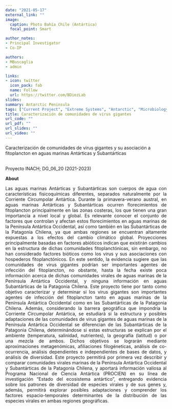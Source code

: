 ```yaml
---
date: "2021-05-17"
external_link: ""
image:
  caption: Photo Bahía Chile (Antártica)
  focal_point: Smart

author_notes:
- Principal Investigator
- Co-IP

authors:
- MBuscaglia
- admin

links:
- icon: twitter
  icon_pack: fab
  name: Follow
  url: https://twitter.com/BDiezLab
slides: 
summary: Antarctic Peninsula
tags: ["Current Project", "Extreme Systems", "Antarctic", "Microbiology"]
title: Caracterización de comunidades de virus gigantes 
url_code: ""
url_pdf: ""
url_slides: ""
url_video: ""
---
```


Caracterización de comunidades de virus gigantes y su asociación a fitoplancton  en aguas marinas Antárticas y Subantárticas <br><br>


Proyecto INACH; DG_06_20 (2021-2023)

<div style="text-align:justify;">

**About**

Las aguas marinas Antárticas y Subantárticas son cuerpos de agua con características fisicoquímicas diferentes, separados naturalmente por la Corriente Circumpolar Antártica. Durante la primavera-verano austral, en aguas marinas Antárticas y Subantárticas ocurren florecimientos de fitoplancton principalmente en las zonas costeras, los que tienen una gran importancia a nivel local y global. Es relevante conocer el conjunto de factores que controlan y afectan estos florecimientos en aguas marinas de la Península Antártica Occidental, así como también en las Subantárticas de la Patagonia Chilena, ya que ambas regiones se encuentran altamente expuestas a los efectos del cambio climático global. Proyecciones principalmente basadas en factores abióticos indican que existirán cambios en la estructura de dichas comunidades fitoplanctónicas, sin embargo, no han considerado factores bióticos como los virus y sus asociaciones con hospederos fitoplanctónicos. En este sentido, la evidencia sugiere que las comunidades de virus gigantes podrían ser importantes agentes de infección del fitoplancton, no obstante, hasta la fecha existe poca información acerca de dichas comunidades virales de aguas marinas de la Península Antártica Occidental, y ninguna información en aguas Subantárticas de la Patagonia Chilena. Este proyecto tiene por tanto como objetivo caracterizar y determinar si los virus gigantes son importantes agentes de infección del fitoplancton tanto en aguas marinas de la Península Antártica Occidental como en las Subantárticas de la Patagonia Chilena. Además, considerando la barrera geográfica que impondría la Corriente Circumpolar Antártica, se estudiará si la estructura y posibles adaptaciones de las comunidades de virus gigantes de aguas marinas de la Península Antártica Occidental se diferencian de las Subantárticas de la Patagonia Chilena, determinándose si estas estructuras se explican por el ambiente (temperatura, salinidad, nutrientes), la geografía (latitud) o por una mezcla de ambos. Dichos objetivos se lograrán mediante aproximaciones metagenómicas, afiliaciones filogéneticas, análisis de co-ocurrencia, análisis dependientes e independientes de bases de datos, y análisis de diversidad. Este proyecto permitirá por primera vez describir y comparar comunidades virales marinas de la Península Antártica Occidental y Subantárticas de la Patagonia Chilena, y aportará información valiosa al Programa Nacional de Ciencia Antártica (PROCIEN) en su línea de investigación “Estado del ecosistema antártico”, entregando evidencia sobre los patrones de diversidad de especies virales y de sus genes y, además, permitirá explorar posibles adaptaciones y comprender los factores espacio-temporales determinantes de la distribución de las especies virales en ambas regiones geográficas.

</div>
